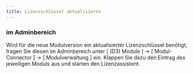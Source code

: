 ```yaml
---
title: Lizenzschlüssel aktualisieren
---
```


### **im Adminbereich**

Wird für die neue Modulversion ein aktualisierter Lizenzschlüssel benötigt, tragen Sie diesen im Adminbereich unter [ (D3) Module ] -> [ Modul-Connector ] -> [ Modulverwaltung ] ein. Klappen Sie dazu den Eintrag des jeweiligen Moduls aus und starten den Lizenzassistent.